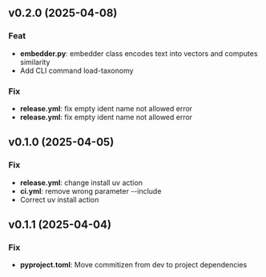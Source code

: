 ## v0.2.0 (2025-04-08)

### Feat

- **embedder.py**: embedder class encodes text into vectors and computes similarity
- Add CLI command load-taxonomy

### Fix

- **release.yml**: fix empty ident name not allowed error
- **release.yml**: fix empty ident name not allowed error

## v0.1.0 (2025-04-05)

### Fix

- **release.yml**: change install uv action
- **ci.yml**: remove wrong parameter --include
- Correct uv install action

## v0.1.1 (2025-04-04)

### Fix

- **pyproject.toml**: Move commitizen from dev to project dependencies

